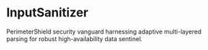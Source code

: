 # InputSanitizer
PerimeterShield security vanguard harnessing adaptive multi-layered parsing for robust high-availability data sentinel.
